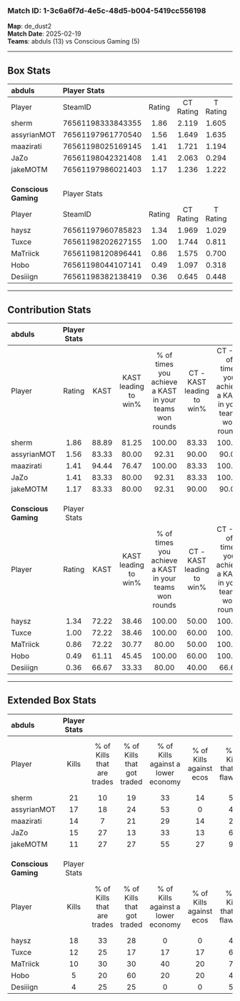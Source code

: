 ### Match ID: 1-3c6a6f7d-4e5c-48d5-b004-5419cc556198  
**Map**: de_dust2  
**Match Date**: 2025-02-19  
**Teams**: abduls (13) vs Conscious Gaming (5)  

---  

## Box Stats  

| **abduls**           | Player Stats      |        |           |          |       |       |       |         |        |      |     |
| :- | :- | :-: | :-: | :-: | :-: | :-: | :-: | :-: | :-: | :-: | :-: |
| Player               | SteamID           | Rating | CT Rating | T Rating | KAST  |  ADR  | Kills | Assists | Deaths | K/D  | HS% |
| sherm                | 76561198333843355 |  1.86  |   2.119   |  1.605   | 88.89 | 108.9 |  21   |    5    |   8    | 2.63 | 66  |
| assyrianMOT          | 76561197961770540 |  1.56  |   1.649   |  1.635   | 83.33 | 115.4 |  17   |   10    |   12   | 1.42 | 52  |
| maazirati            | 76561198025169145 |  1.41  |   1.721   |  1.194   | 94.44 | 77.9  |  14   |    6    |   10   | 1.40 | 42  |
| JaZo                 | 76561198042321408 |  1.41  |   2.063   |  0.294   | 83.33 | 86.3  |  15   |    8    |   10   | 1.50 | 60  |
| jakeMOTM             | 76561197986021403 |  1.17  |   1.236   |  1.222   | 83.33 | 66.5  |  11   |    5    |   9    | 1.22 | 63  |
|                      |                   |        |           |          |       |       |       |         |        |      |     |
|                      |                   |        |           |          |       |       |       |         |        |      |     |
|                      |                   |        |           |          |       |       |       |         |        |      |     |
| **Conscious Gaming** | Player Stats      |        |           |          |       |       |       |         |        |      |     |
| Player               | SteamID           | Rating | CT Rating | T Rating | KAST  |  ADR  | Kills | Assists | Deaths | K/D  | HS% |
| haysz                | 76561197960785823 |  1.34  |   1.969   |  1.029   | 72.22 | 84.1  |  18   |    1    |   13   | 1.38 | 50  |
| Tuxce                | 76561198202627155 |  1.00  |   1.744   |  0.811   | 72.22 | 75.6  |  12   |    2    |   14   | 0.86 | 33  |
| MaTriick             | 76561198120896441 |  0.86  |   1.575   |  0.700   | 72.22 | 81.6  |  10   |    6    |   17   | 0.59 | 60  |
| Hobo                 | 76561198044107141 |  0.49  |   1.097   |  0.318   | 61.11 | 62.0  |   5   |    8    |   17   | 0.29 | 80  |
| Desiiign             | 76561198382138419 |  0.36  |   0.645   |  0.448   | 66.67 | 25.8  |   4   |    8    |   17   | 0.24 | 25  |
---  

## Contribution Stats  

| **abduls**           | Player Stats |       |                      |                                                        |                           |                                                             |                          |                                                            |
| :- | :-: | :-: | :-: | :-: | :-: | :-: | :-: | :-: |
| Player               |    Rating    | KAST  | KAST leading to win% | % of times you achieve a KAST in your teams won rounds | CT - KAST leading to win% | CT - % of times you achieve a KAST in your teams won rounds | T - KAST leading to win% | T - % of times you achieve a KAST in your teams won rounds |
| sherm                |     1.86     | 88.89 |        81.25         |                         100.00                         |           83.33           |                           100.00                            |          75.00           |                           100.00                           |
| assyrianMOT          |     1.56     | 83.33 |        80.00         |                         92.31                          |           90.00           |                            90.00                            |          60.00           |                           100.00                           |
| maazirati            |     1.41     | 94.44 |        76.47         |                         100.00                         |           83.33           |                           100.00                            |          60.00           |                           100.00                           |
| JaZo                 |     1.41     | 83.33 |        80.00         |                         92.31                          |           83.33           |                           100.00                            |          66.67           |                           66.67                            |
| jakeMOTM             |     1.17     | 83.33 |        80.00         |                         92.31                          |           90.00           |                            90.00                            |          60.00           |                           100.00                           |
|                      |              |       |                      |                                                        |                           |                                                             |                          |                                                            |
|                      |              |       |                      |                                                        |                           |                                                             |                          |                                                            |
|                      |              |       |                      |                                                        |                           |                                                             |                          |                                                            |
| **Conscious Gaming** | Player Stats |       |                      |                                                        |                           |                                                             |                          |                                                            |
| Player               |    Rating    | KAST  | KAST leading to win% | % of times you achieve a KAST in your teams won rounds | CT - KAST leading to win% | CT - % of times you achieve a KAST in your teams won rounds | T - KAST leading to win% | T - % of times you achieve a KAST in your teams won rounds |
| haysz                |     1.34     | 72.22 |        38.46         |                         100.00                         |           50.00           |                           100.00                            |          28.57           |                           100.00                           |
| Tuxce                |     1.00     | 72.22 |        38.46         |                         100.00                         |           60.00           |                           100.00                            |          25.00           |                           100.00                           |
| MaTriick             |     0.86     | 72.22 |        30.77         |                         80.00                          |           50.00           |                           100.00                            |          14.29           |                           50.00                            |
| Hobo                 |     0.49     | 61.11 |        45.45         |                         100.00                         |           60.00           |                           100.00                            |          33.33           |                           100.00                           |
| Desiiign             |     0.36     | 66.67 |        33.33         |                         80.00                          |           40.00           |                            66.67                            |          28.57           |                           100.00                           |
---  

## Extended Box Stats  

| **abduls**           | Player Stats |                            |                            |                                    |                         |                              |                                 |        |                             |                                     |                          |                               |                            |
| :- | :-: | :-: | :-: | :-: | :-: | :-: | :-: | :-: | :-: | :-: | :-: | :-: | :-: |
| Player               |    Kills     | % of Kills that are trades | % of Kills that got traded | % of Kills against a lower economy | % of Kills against ecos | % of Kills that are flawless | % of Kills that are close duels | Deaths | % of Deaths that get traded | % of Deaths against a lower economy | % of Deaths against ecos | % of Deaths that are flawless | % of Deaths that are close |
| sherm                |      21      |             10             |             19             |                 33                 |           14            |              57              |                5                |   8    |             38              |                 13                  |            0             |              63               |             0              |
| assyrianMOT          |      17      |             18             |             24             |                 53                 |            0            |              47              |               18                |   12   |             25              |                 33                  |            0             |              33               |             8              |
| maazirati            |      14      |             7              |             21             |                 29                 |           14            |              29              |                0                |   10   |             40              |                 40                  |            10            |              60               |             0              |
| JaZo                 |      15      |             27             |             13             |                 33                 |           13            |              60              |                7                |   10   |             20              |                 30                  |            0             |              60               |             0              |
| jakeMOTM             |      11      |             27             |             27             |                 55                 |           27            |              91              |                0                |   9    |             22              |                 33                  |            0             |              67               |             11             |
|                      |              |                            |                            |                                    |                         |                              |                                 |        |                             |                                     |                          |                               |                            |
|                      |              |                            |                            |                                    |                         |                              |                                 |        |                             |                                     |                          |                               |                            |
|                      |              |                            |                            |                                    |                         |                              |                                 |        |                             |                                     |                          |                               |                            |
| **Conscious Gaming** | Player Stats |                            |                            |                                    |                         |                              |                                 |        |                             |                                     |                          |                               |                            |
| Player               |    Kills     | % of Kills that are trades | % of Kills that got traded | % of Kills against a lower economy | % of Kills against ecos | % of Kills that are flawless | % of Kills that are close duels | Deaths | % of Deaths that get traded | % of Deaths against a lower economy | % of Deaths against ecos | % of Deaths that are flawless | % of Deaths that are close |
| haysz                |      18      |             33             |             28             |                 0                  |            0            |              44              |                6                |   13   |              0              |                  8                  |            0             |              77               |             0              |
| Tuxce                |      12      |             25             |             17             |                 17                 |           17            |              67              |                0                |   14   |             29              |                  7                  |            0             |              57               |             14             |
| MaTriick             |      10      |             30             |             30             |                 40                 |           20            |              70              |                0                |   17   |             24              |                  6                  |            0             |              41               |             6              |
| Hobo                 |      5       |             20             |             60             |                 20                 |           20            |              40              |               20                |   17   |             18              |                 12                  |            6             |              53               |             12             |
| Desiiign             |      4       |             25             |             25             |                 0                  |            0            |              50              |                0                |   17   |             29              |                 12                  |            6             |              53               |             0              |
